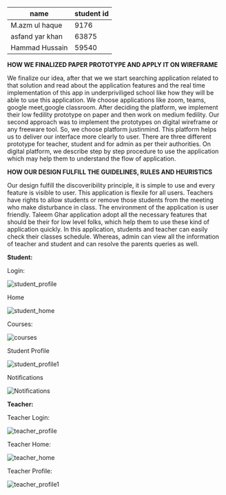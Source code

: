 
name  | student id
------------- | -------------
M.azm ul haque  | 9176
asfand yar khan| 63875
Hammad Hussain | 59540

**HOW WE FINALIZED PAPER PROTOTYPE AND APPLY IT ON WIREFRAME**

We finalize our idea, after that we we start searching application related to that solution and read about the application features and the real time implementation of this app in underpriviliged school like how they will be able to use this application. We choose applications like zoom, teams, google meet,google classroom. After deciding the platform, we implement their low fedility prototype on paper and then work on medium fedility. Our second approach was to implement the prototypes on digital wireframe or any freeware tool. So, we choose platform justinmind. This platform helps us to deliver our interface more clearly to user. There are three different prototype for teacher, student and for admin as per their authorities. On digital platform, we describe step by step procedure to use the application which may help them to understand the flow of application.

**HOW OUR DESIGN FULFILL THE GUIDELINES, RULES AND HEURISTICS**

Our design fulfill the discoveribility principle, it is simple to use and every feature is visible to user. This application is flexile for all users. Teachers have rights to allow students or remove those students from the meeting who make disturbance in class. The environment of the application is user friendly. Taleem Ghar application adopt all the necessary features that should be their for low level folks, which help them to use these kind of application quickly. In this application, students and teacher can easily check their classes schedule. Whereas, admin can view all the information of teacher and student and can resolve the parents queries as well.

**Student:**

Login:

![student_profile](https://user-images.githubusercontent.com/49077908/148460427-70ba21ac-a97e-44ea-84b9-2661078a5724.PNG)

Home

![student_home](https://user-images.githubusercontent.com/49077908/148460474-9586ad7a-0fdc-48f2-bf0b-f2c7bfe678c1.PNG)

Courses:

![courses](https://user-images.githubusercontent.com/49077908/148460492-5c7a1d2a-f872-44c2-a6fe-d1ba26e566da.PNG)

Student Profile

![student_profile1](https://user-images.githubusercontent.com/49077908/148460503-1807a309-10ca-42ab-a7d5-9b2098c92584.PNG)

Notifications

![Notifications](https://user-images.githubusercontent.com/49077908/148460521-a1eabe25-9ef2-4ea5-b2ba-68bc9aaa76cd.PNG)

**Teacher:**

Teacher Login:

![teacher_profile](https://user-images.githubusercontent.com/49077908/148460552-cc7fc839-1de7-4256-b006-e1c2be7afcd4.PNG)

Teacher Home:

![teacher_home](https://user-images.githubusercontent.com/49077908/148460572-9016d3ac-d34d-49a8-905c-c80ba2a812e6.PNG)

Teacher Profile:

![teacher_profile1](https://user-images.githubusercontent.com/49077908/148460597-d5a4512c-89f3-4016-9150-d3d19b5f58e9.PNG)
